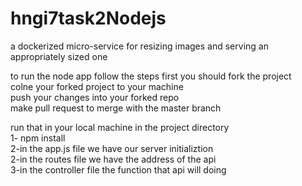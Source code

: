 # hngi7task2Nodejs
a dockerized micro-service for resizing images and serving an appropriately sized one


to run the node app follow the steps 
first you should fork the project \
colne your forked project to your machine\
push your changes into your forked repo \
make pull request to merge with the master branch

run that in your local machine in the project directory \
1- npm install \
2-in the app.js file we have our server initializtion\
2-in the routes file we have the address of the api \
3-in the controller file the function that api will doing 
